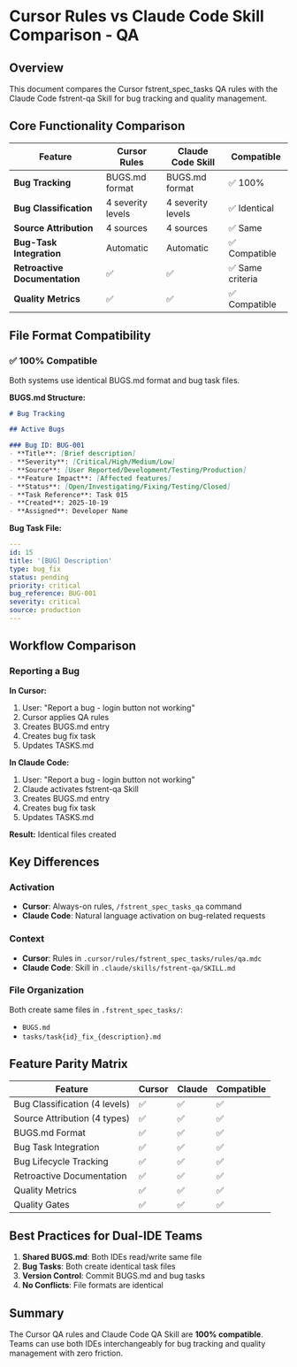 # Cursor Rules vs Claude Code Skill Comparison - QA

## Overview

This document compares the Cursor fstrent_spec_tasks QA rules with the Claude Code fstrent-qa Skill for bug tracking and quality management.

## Core Functionality Comparison

| Feature | Cursor Rules | Claude Code Skill | Compatible |
|---------|-------------|-------------------|------------|
| **Bug Tracking** | BUGS.md format | BUGS.md format | ✅ 100% |
| **Bug Classification** | 4 severity levels | 4 severity levels | ✅ Identical |
| **Source Attribution** | 4 sources | 4 sources | ✅ Same |
| **Bug-Task Integration** | Automatic | Automatic | ✅ Compatible |
| **Retroactive Documentation** | ✅ | ✅ | ✅ Same criteria |
| **Quality Metrics** | ✅ | ✅ | ✅ Compatible |

## File Format Compatibility

### ✅ 100% Compatible

Both systems use identical BUGS.md format and bug task files.

**BUGS.md Structure:**
```markdown
# Bug Tracking

## Active Bugs

### Bug ID: BUG-001
- **Title**: [Brief description]
- **Severity**: [Critical/High/Medium/Low]
- **Source**: [User Reported/Development/Testing/Production]
- **Feature Impact**: [Affected features]
- **Status**: [Open/Investigating/Fixing/Testing/Closed]
- **Task Reference**: Task 015
- **Created**: 2025-10-19
- **Assigned**: Developer Name
```

**Bug Task File:**
```yaml
---
id: 15
title: '[BUG] Description'
type: bug_fix
status: pending
priority: critical
bug_reference: BUG-001
severity: critical
source: production
---
```

## Workflow Comparison

### Reporting a Bug

**In Cursor:**
1. User: "Report a bug - login button not working"
2. Cursor applies QA rules
3. Creates BUGS.md entry
4. Creates bug fix task
5. Updates TASKS.md

**In Claude Code:**
1. User: "Report a bug - login button not working"
2. Claude activates fstrent-qa Skill
3. Creates BUGS.md entry
4. Creates bug fix task
5. Updates TASKS.md

**Result:** Identical files created

## Key Differences

### Activation
- **Cursor**: Always-on rules, `/fstrent_spec_tasks_qa` command
- **Claude Code**: Natural language activation on bug-related requests

### Context
- **Cursor**: Rules in `.cursor/rules/fstrent_spec_tasks/rules/qa.mdc`
- **Claude Code**: Skill in `.claude/skills/fstrent-qa/SKILL.md`

### File Organization
Both create same files in `.fstrent_spec_tasks/`:
- `BUGS.md`
- `tasks/task{id}_fix_{description}.md`

## Feature Parity Matrix

| Feature | Cursor | Claude | Compatible |
|---------|--------|--------|------------|
| Bug Classification (4 levels) | ✅ | ✅ | ✅ |
| Source Attribution (4 types) | ✅ | ✅ | ✅ |
| BUGS.md Format | ✅ | ✅ | ✅ |
| Bug Task Integration | ✅ | ✅ | ✅ |
| Bug Lifecycle Tracking | ✅ | ✅ | ✅ |
| Retroactive Documentation | ✅ | ✅ | ✅ |
| Quality Metrics | ✅ | ✅ | ✅ |
| Quality Gates | ✅ | ✅ | ✅ |

## Best Practices for Dual-IDE Teams

1. **Shared BUGS.md**: Both IDEs read/write same file
2. **Bug Tasks**: Both create identical task files
3. **Version Control**: Commit BUGS.md and bug tasks
4. **No Conflicts**: File formats are identical

## Summary

The Cursor QA rules and Claude Code QA Skill are **100% compatible**. Teams can use both IDEs interchangeably for bug tracking and quality management with zero friction.

